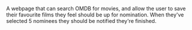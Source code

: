 A webpage that can search ​OMDB​ for movies, and allow the user to save their favourite films they feel should be up for nomination. When they've selected 5 nominees they should be notified they're finished.
